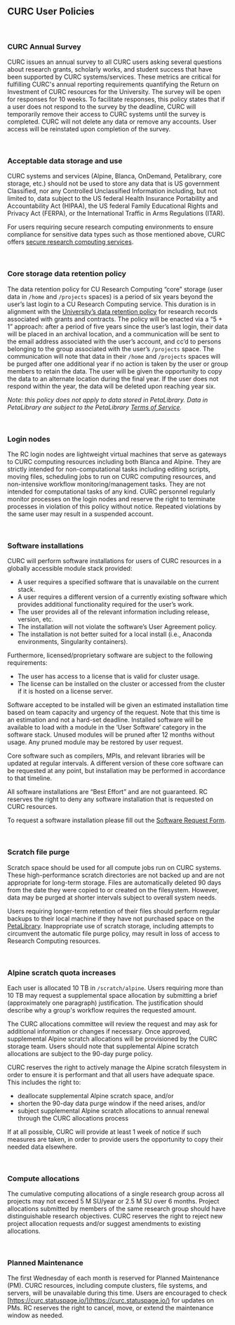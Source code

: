 ## CURC User Policies
<br>

### CURC Annual Survey

CURC issues an annual survey to all CURC users asking several questions about research grants, scholarly works, and student success that have been supported by CURC systems/services. These metrics are critical for fulfilling CURC's annual reporting requirements quantifying the Return on Investment of CURC resources for the University.  The survey will be open for responses for 10 weeks. To facilitate responses, this policy states that if a user does not respond to the survey by the deadline, CURC will temporarily remove their access to CURC systems until the survey is completed. CURC will not delete any data or remove any accounts. User access will be reinstated upon completion of the survey.

<br>

### Acceptable data storage and use

CURC systems and services (Alpine, Blanca, OnDemand, Petalibrary, core storage, etc.) should not be used to store any data that is US government Classified, nor any Controlled Unclassified Information including, but not limited to, data subject to the US federal Health Insurance Portability and Accountability Act (HIPAA), the US federal Family Educational Rights and Privacy Act (FERPA), or the International Traffic in Arms Regulations (ITAR).
 
For users requiring secure research computing environments to ensure compliance for sensitive data types such as those mentioned above, CURC offers [secure research computing services](https://www.colorado.edu/rc/secure-research-computing-resources). 

<br>

### Core storage data retention policy

The data retention policy for CU Research Computing “core” storage (user data in `/home` and `/projects` spaces) is a period of six years beyond the user’s last login to a CU Research Computing service. This duration is in alignment with the [University’s data retention policy](https://www.cu.edu/sites/default/files/RecordRetentionUCB.pdf) for research records associated with grants and contracts. The policy will be enacted via a “5 + 1” approach: after a period of five years since the user’s last login, their data will be placed in an archival location, and a communication will be sent to the email address associated with the user’s account, and cc’d to persons belonging to the group associated with the user’s `/projects` space. The communication will note that data in their `/home` and `/projects` spaces will be purged after one additional year if no action is taken by the user or group members to retain the data. The user will be given the opportunity to copy the data to an alternate location during the final year.  If the user does not respond within the year, the data will be deleted upon reaching year six. 

_Note: this policy does not apply to data stored in PetaLibrary.  Data in PetaLibrary are subject to the PetaLibrary [Terms of Service](https://www.colorado.edu/rc/resources/petalibrary/tos)._

<br>

### Login nodes

The RC login nodes are lightweight virtual machines that serve as gateways to CURC computing resources including both Blanca 
and Alpine. They are strictly intended for non-computational tasks including editing scripts, moving files, scheduling jobs to run 
on CURC computing resources, and non-intensive workflow monitoring/management tasks. They are not intended for computational tasks 
of any kind. CURC personnel regularly monitor processes on the login nodes and reserve the right to terminate processes in 
violation of this policy without notice. Repeated violations by the same user may result in a suspended account.

<br>

### Software installations

CURC will perform software installations for users of CURC resources in a globally accessible module stack provided:

- A user requires a specified software that is unavailable on the current stack.
- A user requires a different version of a currently existing software which provides additional functionality required for the 
user’s work.
- The user provides all of the relevant information including release, version, etc.
- The installation will not violate the software’s User Agreement policy.
- The installation is not better suited for a local install (i.e., Anaconda environments, Singularity containers).

Furthermore, licensed/proprietary software are subject to the following requirements:

- The user has access to a license that is valid for cluster usage.
- The license can be installed on the cluster or accessed from the cluster if it is hosted on a license server.

Software accepted to be installed will be given an estimated installation time based on team capacity and urgency of the request. 
Note that this time is an estimation and not a hard-set deadline. Installed software will be available to load with a module in 
the ‘User Software’ category in the software stack. Unused modules will be pruned after 12 months without usage. Any pruned module 
may be restored by user request.

Core software such as compilers, MPIs, and relevant libraries will be updated at regular intervals. A different version of these 
core software can be requested at any point, but installation may be performed in accordance to that timeline.

All software installations are “Best Effort” and are not guaranteed. RC reserves the right to deny any software installation that 
is requested on CURC resources.

To request a software installation please fill out the [Software Request 
Form](https://www.colorado.edu/rc/userservices/software-request).

<br>

### Scratch file purge

Scratch space should be used for all compute jobs run on CURC systems. These high-performance scratch directories are not backed 
up and are not appropriate for long-term storage. Files are automatically deleted 90 days from the date they were copied to or 
created on the filesystem. However, data may be purged at shorter intervals subject to overall system needs. 

Users requiring longer-term retention of their files should perform regular backups to their local machine if they have not 
purchased space on the [PetaLibrary](https://curc.readthedocs.io/en/latest/storage/petalibrary/index.html). Inappropriate use of 
scratch storage, including attempts to circumvent the automatic file purge policy, may result in loss of access to Research 
Computing resources.

<br>

### Alpine scratch quota increases

Each user is allocated 10 TB in `/scratch/alpine`. Users requiring more than 10 TB may request a supplemental space allocation by 
submitting a brief (approximately one paragraph) justification. The justification should describe why a group's workflow requires 
the requested amount.

The CURC allocations committee will review the request and may ask for additional information or changes if necessary. Once 
approved, supplemental Alpine scratch allocations will be provisioned by the CURC storage team. Users should note that 
supplemental Alpine scratch allocations are subject to the 90-day purge policy.  

CURC reserves the right to actively manage the Alpine scratch filesystem in order to ensure it is performant and that all users 
have adequate space. This includes the right to:
- deallocate supplemental Alpine scratch space, and/or 
- shorten the 90-day data purge window if the need arises, and/or
- subject supplemental Alpine scratch allocations to annual renewal through the CURC allocations process

If at all possible, CURC will provide at least 1 week of notice if such measures are taken, in order to provide users the 
opportunity to copy their needed data elsewhere. 



<br>

### Compute allocations

The cumulative computing allocations of a single research group across all projects may not exceed 5 M SU/year or 2.5 M SU over 6 
months. Project allocations submitted by members of the same research group should have distinguishable research objectives. CURC 
reserves the right to reject new project allocation requests and/or suggest amendments to existing allocations. 

<br>

### Planned Maintenance 
The first Wednesday of each month is reserved for Planned Maintenance (PM). CURC resources, including compute clusters, file systems, and servers, will be unavailable during this time. Users are encouraged to check 
[https://curc.statuspage.io/](https://curc.statuspage.io/) for updates on PMs. RC reserves the right to cancel, move, or extend 
the maintenance window as needed. 

<br>

